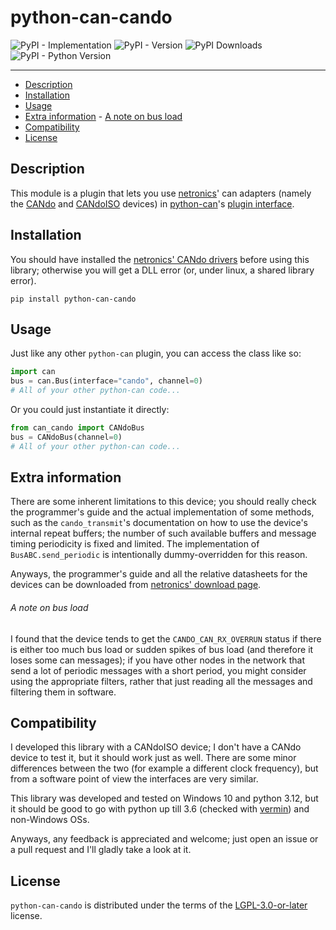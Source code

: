 # python-can-cando

![PyPI - Implementation](https://img.shields.io/pypi/implementation/python-can-cando) ![PyPI - Version](https://img.shields.io/pypi/v/python-can-cando) ![PyPI Downloads](https://static.pepy.tech/badge/python-can-cando) ![PyPI - Python Version](https://img.shields.io/pypi/pyversions/python-can-cando)

-----

- [Description](#description)
- [Installation](#installation)
- [Usage](#usage)
- [Extra information](#extra-information)
        - [A note on bus load](#a-note-on-bus-load)
- [Compatibility](#compatibility)
- [License](#license)

## Description
This module is a plugin that lets you use [netronics](http://www.netronics.ltd.uk/)' can adapters (namely the [CANdo](https://www.cananalyser.co.uk/cando.html) and [CANdoISO](https://www.cananalyser.co.uk/candoiso.html) devices) in [python-can](https://python-can.readthedocs.io/en/stable/)'s [plugin interface](https://python-can.readthedocs.io/en/stable/plugin-interface.html).

## Installation

You should have installed the [netronics' CANdo drivers](https://www.cananalyser.co.uk/download.html) before using this library; otherwise you will get a DLL error (or, under linux, a shared library error).

```console
pip install python-can-cando
```

## Usage

Just like any other `python-can` plugin, you can access the class like so:

```python
import can
bus = can.Bus(interface="cando", channel=0)
# All of your other python-can code...
```

Or you could just instantiate it directly:

```python
from can_cando import CANdoBus
bus = CANdoBus(channel=0)
# All of your other python-can code...
```

## Extra information

There are some inherent limitations to this device; you should really check the programmer's guide and the actual implementation of some methods, such as the `cando_transmit`'s documentation on how to use the device's internal repeat buffers; the number of such available buffers and message timing periodicity is fixed and limited. The implementation of `BusABC.send_periodic` is intentionally dummy-overridden for this reason.

Anyways, the programmer's guide and all the relative datasheets for the devices can be downloaded from [netronics' download page](https://www.cananalyser.co.uk/download.html).

###### A note on bus load

I found that the device tends to get the `CANDO_CAN_RX_OVERRUN` status if there is either too much bus load or sudden spikes of bus load (and therefore it loses some can messages); if you have other nodes in the network that send a lot of periodic messages with a short period, you might consider using the appropriate filters, rather that just reading all the messages and filtering them in software.

## Compatibility
I developed this library with a CANdoISO device; I don't have a CANdo device to test it, but it should work just as well.
There are some minor differences between the two (for example a different clock frequency), but from a software point of view the interfaces are very similar.

This library was developed and tested on Windows 10 and python 3.12, but it should be good to go with python up till 3.6 (checked with [vermin](https://github.com/netromdk/vermin)) and non-Windows OSs.

Anyways, any feedback is appreciated and welcome; just open an issue or a pull request and I'll gladly take a look at it.

## License

`python-can-cando` is distributed under the terms of the [LGPL-3.0-or-later](https://spdx.org/licenses/LGPL-3.0-or-later.html) license.

[def]: #python-can-cando